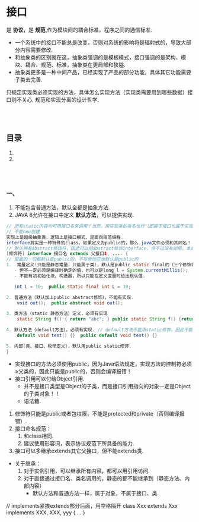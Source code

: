 # 接口

是 **协议**，是 **规范**,作为模块间的耦合标准，程序之间的通信标准.

- 一个系统中的接口不能总是改变，否则对系统的影响将是辐射式的，导致大部分内容需要修改.
- 和抽象类的区别就在这，抽象类强调的是模板模式，接口强调的是架构、模块、耦合、规范、标准，抽象类在更局部和狭隘.
- 抽象类更多是一种中间产品，已经实现了产品的部分功能，具体其它功能需要子类去完善.

只规定实现类必须实现的方法，具体怎么实现方法（实现类需要用到哪些数据）接口则不关心.
规范和实现分离的设计哲学.


<br><br>

## 目录

1. []()
2. []()

<br><br>

### 一、

1. 不能包含普通方法，默认全都是抽象方法.
2. JAVA 8允许在接口中定义 **默认方法**，可以提供实现.

```Java
// 所有static内容均可用接口名来调用！当然，用实现类的类名也行（即属于接口也属于实现类），抽象类的进一步高度抽象！！！！特殊的超级抽象类！
// 不能new创建
实现上是超级抽象类，逻辑上是接口模式，是面向规范编程.
interface其实是一种特殊的class，如果定义为public的，那么.java文件必须和其同名！！
// 默认拥有abstract修饰符，因此可以用abstract修饰interface，但不过没有卵用，本身就是的！
[修饰符] interface 接口名 extends 父接口1, .... {
// 里面的一切都默认是public的，不写修饰符也默认是public的
1.  常量定义(只能是静态常量，只能属于类)，默认是public static final的（三个修饰符默认自动加），只能定义时给出默认值
   - 但不一定必须是编译时确定的值，也可以是long l = System.currentMillis();
   - 不能有初初始化块、构造器，所以只能在定义变量时给出默认值.

   int L = 10;  public static final int L = 10;

2. 普通方法（默认加上public abstract修饰），不能有实现.
    void out();  public abstract void out();

3. 类方法（static 静态方法）定义，必须有实现
    static String f() { return "abc"; } public static String f() {return "abc";}

4. 默认方法（default方法），必须有实现. // default方法不能用static修饰，因此不能用接口名来调用，只能用实例引用来调用！
    default void test() {}  public default void test() {}

5. 内部(类、接口、枚举定义)，默认用public static修饰.
}
```

- 实现接口的方法必须使用public，因为Java语法规定，实现方法的控制符必须≥父类的，因此只能是public的，否则会编译报错！
- 接口引用可以付给Object引用.
   - 并不是接口类型是Object的子类，而是接口引用指向的对象一定是Object的子类对象！！
   - 语法糖.

1. 修饰符只能是public或者包权限，不能是protected和private（否则编译报错）.
2. 接口命名规范：
   1. 和class相同.
   2. 建议使用形容词，表示协议规范下所具备的能力.
3. 接口可以多继承extends其它父接口，但不能extends类.


- 关于继承：
   1. 对于实例引用，可以继承所有内容，都可以用引用访问.
   2. 对于直接通过接口名、类名调用的，静态的都不能继承到（静态方法、内部内容）
      - 默认方法和普通方法一样，属于对象，不属于接口、类.

// implements紧挨extends部分后面，用空格隔开
class Xxx extends Xxx implements XXX, XXX, yyy {
    ...
}
